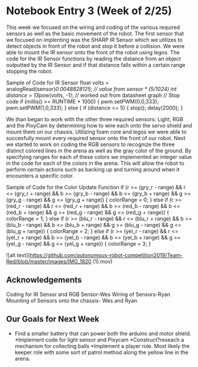 # Notebook Entry 3 (Week of 2/25)

This week we focused on the wiring and coding of the various required sensors as well as the basic movement of 
the robot. The first sensor that we focused on implenting was the SHARP IR Sensor which we utilizes to detect objects
in front of the robot and stop it before a collision. We were able to mount the IR sensor onto the front of the robot using legos.
The code for the IR Sensor functions by reading the distance from an object outputted by the IR Sensor and
if that distance falls within a certain range stopping the robot. 

Sample of Code for IR Sensor
float volts = analogRead(sensor)*0.0048828125;  // value from sensor * (5/1024)
  int distance = 13*pow(volts, -1); // worked out from datasheet graph
  // Stop code
  if (millis() >= RUNTIME * 1000) {
      pwm.setPWM(0,0,333);
      pwm.setPWM(1,0,333);
  } 
  else {
    if (distance <= 5) {
      stop();
      delay(2000);
    } 
  
 We than began to work with the other three required sensors: Light, RGB and the PixyCam by determining how 
 to wire each onto the servo shield and mount them on our chassis. Utilizing foam core and legos we were able to 
 succesfully mount every required sensor onto the front of our robot. Next we started to work on coding the RGB sensors to recognize
 the three distinct colored lines in the arena as well as the gray color of the ground. By specifying ranges for each of these colors
 we implemented an integer value in the code for each of the colors in the arena. This will allow the robot to perform certain actions such as backing up and turning around when it encounters a specific color. 
 
 Sample of Code for the Color Update Function
  if (r >= (gry_r - range) && r <= (gry_r + range) && b >= (gry_b - range) && b <= (gry_b + range) && g >= (gry_g - range) && g <= (gry_g + range)) {
    colorRange = 0;
  } else if (r >= (red_r - range) && r <= (red_r + range) && b >= (red_b - range) && b <= (red_b + range) && g >= (red_g - range) && g <= (red_g + range)) {
    colorRange = 1;
  } else if (r >= (blu_r - range) && r <= (blu_r + range) && b >= (blu_b - range) && b <= (blu_b + range) && g >= (blu_g - range) && g <= (blu_g + range)) {
    colorRange = 2;
  } else if (r >= (yel_r - range) && r <= (yel_r + range) && b >= (yel_b - range) && b <= (yel_b + range) && g >= (yel_g - range) && g <= (yel_g + range)) {
    colorRange = 3;
  }
  
![alt text](https://github.com/autonomous-robot-competition2019/Team-Red/blob/master/images/IMG_1820 (1).mov)

## Acknowledgements
Coding for IR Sensor and RGB Sensor-Wes
Wiring of Sensors-Ryan
Mounting of Sensors onto the chassis- Wes and Ryan

## Our Goals for Next Week
* Find a smaller battery that can power both the arduino and motor shield.
*Implement code for light sensor and Pixycam
*Construct?reseach a mechanism for collecting balls
*Implement a player role. Most likely the keeper role with some sort of patrol method along the yellow line in 
the arena.
